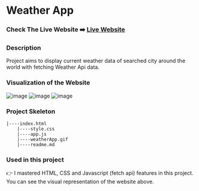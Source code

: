 # Weather App

### Check The Live Website ➡️ [Live Website](https://sekunev.github.io/Weather-app-asyn-await-)

### Description

Project aims to display current weather data of searched city around the world with fetching Weather Api data.

### Visualization of the Website

![image](https://github.com/Sekunev/Weather-app-asyn-await-/blob/main/Weather-App.gif)
![image](https://user-images.githubusercontent.com/101554737/192788156-879883db-2392-45c4-a336-49bdbbe07af7.png)
![image](https://user-images.githubusercontent.com/101554737/192788493-2adda058-cc68-4091-9b67-6ead0e2a75fc.png)



### Project Skeleton

    |----index.html  
        |----style.css   
        |----app.js
        |----weatherApp.gif
        |----readme.md 

### Used in this project

👉 I mastered HTML, CSS and Javascript (fetch api) features in this project. You can see the visual representation of the website above.
